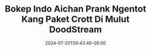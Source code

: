 --- 
title: "Bokep Indo Aichan Prank Ngentot Kang Paket Crott Di Mulut  DoodStream"
description: "download  video bokep Bokep Indo Aichan Prank Ngentot Kang Paket Crott Di Mulut  DoodStream   durasi panjang  "
date: 2024-07-20T00:43:46-08:00
file_code: "lf0ylw33ntbc"
draft: false
cover: "g7msxa0yns4jpdxo.jpg"
tags: ["Bokep", "Indo", "Aichan", "Prank", "Ngentot", "Kang", "Paket", "Crott", "Mulut", "DoodStream", "bokep-indo", "bokep-viral", "bokep-ig"]
length: 937
fld_id: "1482834"
foldername: "Aichan"
categories: ["Aichan"]
views: 9
---